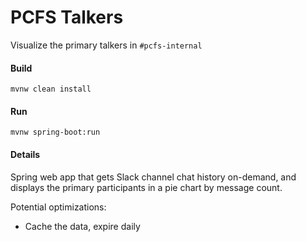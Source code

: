 #   PCFS Talkers

Visualize the primary talkers in `#pcfs-internal`

#### Build
```
mvnw clean install
```

#### Run
```
mvnw spring-boot:run
```

#### Details

Spring web app that gets Slack channel chat history on-demand, and displays the primary participants
in a pie chart by message count.

Potential optimizations:
- Cache the data, expire daily
